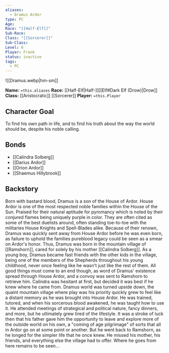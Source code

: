 ```yaml
---
aliases:
  - Dramus Ardor
type: PC
Age: 
Race: "[[Half-Elf]]"
Sub-Race: 
Class: "[[Sorcerer]]"
Sub-Class: 
Level: 6
Player: Frank
status: inactive
tags:
  - PC
---
```


![[Dramus.webp|hm-sm]]

**Name:** `=this.aliases`
**Race:** [[Half-Elf|Half-]][[Elf#Dark Elf (Drow)|Drow]]
**Class:** [[Aristocratic]] [[Sorcerer]]
**Player:** `=this.Player`

## Character Goal

To find his own path in life, and to find his truth about the way the world should be, despite his noble calling.

## Bonds

- [[Calindra Solberg]]
- [[Darius Ardor]]
- [[Orion Ardor]]  
- [[Shaemus Hillybrook]]

## Backstory

Born with bastard blood, Dramus is a son of the House of Ardor. House Ardor is one of the most respected noble families within the House of the Sun. Praised for their natural aptitude for pyromancy which is noted by their conjured flames being uniquely purple in color. They are often cited as some of the best duelists around, often standing toe-to-toe with the militaries House Knights and Spell-Blades alike. Because of their renown, Dramus was quickly sent away from House Ardor before he was even born, as failure to uphold the families pureblood legacy could be seen as a smear on Ardor's honor. Thus, Dramus was born in the mountain village of [[Ramshorn]], cared for solely by his mother [[Calindra Solberg]]. As a young boy, Dramus became fast friends with the other kids in the village, being one of the members of the Shepherds throughout his young childhood, never once feeling like he wasn't just like the rest of them.   All good things must come to an end though, as word of Dramus' existence spread through House Ardor, and a convoy was sent to Ramshorn to retrieve him. Calindra was hesitant at first, but decided it was best if he knew where he came from. Dramus world was turned upside down, the quaint mountain village where play was his priority quickly grew to feel like a distant memory as he was brought into House Ardor. He was trained, tutored, and when his sorcerous blood awakened, he was taught how to use it. He attended meetings of strategical and political nature, fancy dinners, and more, but he ultimately grew tired of the lifestyle. It was a stroke of luck then that his father gave him the opportunity to leave and explore more of the outside world on his own, a "coming of age pilgrimage" of sorts that all in Ardor go on at some point or another.  But he went back to Ramshorn, as he longed for the simpler life that he once knew. He missed his mother, his friends, and everything else the village had to offer. Where he goes from here remains to be seen...